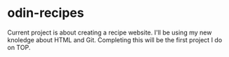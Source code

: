 # odin-recipes
Current project is about creating a recipe website.
I'll be using my new knoledge about HTML and Git.
Completing this will be the first project I do on TOP.
